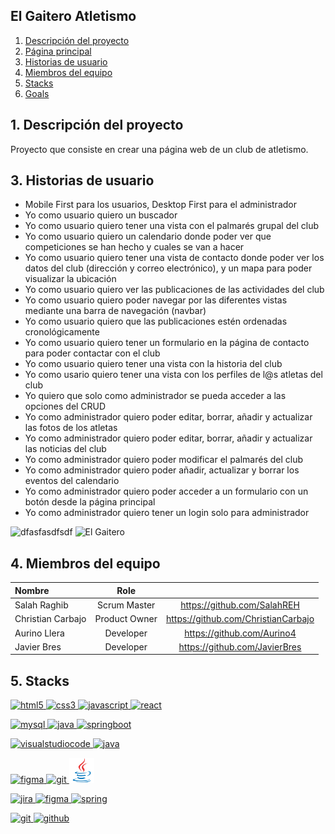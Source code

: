 ## El Gaitero Atletismo


1. [Descripción del proyecto](#projectdescription)
2. [Página principal](#homepage)
3. [Historias de usuario](#userstories)
4. [Miembros del equipo](#teammembers)
5. [Stacks](#stacks)
6. [Goals](#goals)

## 1. Descripción del proyecto
Proyecto que consiste en crear una página web de un club de atletismo.


## 3. Historias de usuario

<ul>
<li>Mobile First para los usuarios, Desktop First para el administrador</li>
<li>Yo como usuario quiero un buscador</li>
<li>Yo como usuario quiero tener una vista con el palmarés grupal del club</li>
<li>Yo como usuario quiero un calendario donde poder ver que competiciones se han hecho y cuales se van a hacer</li>
<li>Yo como usuario quiero tener una vista de contacto donde poder ver los datos del club (dirección y correo electrónico), y un mapa para poder visualizar la ubicación</li>
<li>Yo como usuario quiero ver las publicaciones de las actividades del club</li>
<li>Yo como usuario quiero poder navegar por las diferentes vistas mediante una barra de navegación (navbar)</li>
<li>Yo como usuario quiero que las publicaciones estén ordenadas cronológicamente</li>
<li>Yo como usuario quiero tener un formulario en la página de contacto para poder contactar con el club</li>
<li>Yo como usuario quiero tener una vista con la historia del club</li>
<li>Yo como usario quiero tener una vista con los perfiles de l@s atletas del club</li>

<li>Yo quiero que solo como administrador se pueda acceder a las opciones del CRUD</li>
<li>Yo como administrador quiero poder editar, borrar, añadir y actualizar las fotos de los atletas</li>
<li>Yo como administrador quiero poder editar, borrar, añadir y actualizar las noticias del club</li>
<li>Yo como administrador quiero poder modificar el palmarés del club</li>
<li>Yo como administrador quiero poder añadir, actualizar y borrar los eventos del calendario</li>
<li>Yo como administrador quiero poder acceder a un formulario con un botón desde la página principal</li>
<li>Yo como administrador quiero tener un login solo para administrador</li>
</ul>





![dfasfasdfsdf](https://github.dev/Club-de-Atletismo-Villaviciosa/Front-ClubAtletismoVillaviciosa/blob/feature/readme/src/assets/img/El_Gaitero_logo.svg)
<img src="./assets/img/El_Gaitero_logo.svg" alt="El Gaitero">

## 4. Miembros del equipo
| Nombre | Role | |
| :--- | :---: | :---: |
| Salah Raghib | Scrum Master | https://github.com/SalahREH |
| Christian Carbajo | Product Owner | https://github.com/ChristianCarbajo |
| Aurino Llera | Developer | https://github.com/Aurino4 |
| Javier Bres | Developer | https://github.com/JavierBres |

## 5. Stacks
<a href="https://www.w3.org/html/" target="_blank" rel="noreferrer"> <img src="https://www.vectorlogo.zone/logos/w3_html5/html5-icon.svg" alt="html5" width="40" height="40"/> </a>
<a href="" target="_blank" rel="noreferrer"> <img src="https://www.vectorlogo.zone/logos/w3_css/w3_css-icon.svg" alt="css3" width="40" height="40"/> </a>
<a href="" target="_blank" rel="noreferrer"> <img src="https://www.vectorlogo.zone/logos/javascript/javascript-icon.svg" alt="javascript" width="40" height="40"/> </a>
<a href="https://react.dev" target="_blank" rel="noreferrer"> <img src="https://www.vectorlogo.zone/logos/reactjs/reactjs-icon.svg" alt="react" width="40" height="40"/> </a>

<a href="https://www.w3.org/html/" target="_blank" rel="noreferrer"> <img src="https://www.vectorlogo.zone/logos/mysql/mysql-icon.svg" alt="mysql" width="40" height="40"/> </a>
<a href="" target="_blank" rel="noreferrer"> <img src="https://www.vectorlogo.zone/logos/java/java-icon.svg" alt="java" width="40" height="40"/> </a>
<a href="" target="_blank" rel="noreferrer"> <img src="https://www.vectorlogo.zone/logos/springio/springio-icon.svg" alt="springboot" width="40" height="40"/> </a>

<a href="https://www.w3.org/html/" target="_blank" rel="noreferrer"> <img src="https://www.vectorlogo.zone/logos/visualstudio_code/visualstudio_code-icon.svg" alt="visualstudiocode" width="40" height="40"/> </a>
<a href="" target="_blank" rel="noreferrer"> <img src="https://www.vectorlogo.zone/logos/java/java-icon.svg" alt="java" width="40" height="40"/> </a>

<a href="https://www.figma.com/" target="_blank" rel="noreferrer"> <img src="https://www.vectorlogo.zone/logos/figma/figma-icon.svg" alt="figma" width="40" height="40"/> </a> 
<a href="https://git-scm.com/" target="_blank" rel="noreferrer"> <img src="https://www.vectorlogo.zone/logos/git-scm/git-scm-icon.svg" alt="git" width="40" height="40"/> </a>
<a href="https://www.java.com" target="_blank" rel="noreferrer"> <img src="https://raw.githubusercontent.com/devicons/devicon/master/icons/java/java-original.svg" alt="java" width="40" height="40"/> </a>

<a href="https://www.mysql.com/" target="_blank" rel="noreferrer"> <img src="https://www.vectorlogo.zone/logos/atlassian_jira/atlassian_jira-icon.svg" alt="jira" width="40" height="40"/> </a> 
<a href="https://spring.io/" target="_blank" rel="noreferrer"> <img src="https://www.vectorlogo.zone/logos/figma/figma-icon.svg" alt="figma" width="40" height="40"/> </a>
<a href="https://spring.io/" target="_blank" rel="noreferrer"> <img src="https://www.vectorlogo.zone/logos/springio/springio-icon.svg" alt="spring" width="40" height="40"/> </a>

<a href="https://www.w3.org/html/" target="_blank" rel="noreferrer"> <img src="https://www.vectorlogo.zone/logos/git-scm/git-scm-icon.svg" alt="git" width="40" height="40"/> </a>
<a href="" target="_blank" rel="noreferrer"> <img src="https://www.vectorlogo.zone/logos/github/github-icon.svg" alt="github" width="40" height="40"/> </a>